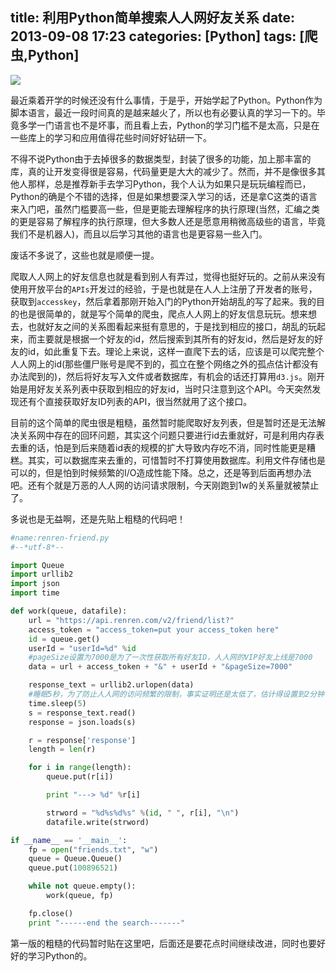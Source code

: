 title: 利用Python简单搜索人人网好友关系
date: 2013-09-08 17:23
categories: [Python]
tags: [爬虫,Python]
---

![](http://ww1.sinaimg.cn/large/7458d655gw1f8mfyjqy7xj20dw09uq4q.jpg)

最近乘着开学的时候还没有什么事情，于是乎，开始学起了Python。Python作为脚本语言，最近一段时间真的是越来越火了，所以也有必要认真的学习一下的。毕竟多学一门语言也不是坏事，而且看上去，Python的学习门槛不是太高，只是在一些库上的学习和应用值得花些时间好好钻研一下。

<!--more-->

不得不说Python由于去掉很多的数据类型，封装了很多的功能，加上那丰富的库，真的让开发变得很是容易，代码量更是大大的减少了。然而，并不是像很多其他人那样，总是推荐新手去学习Python，我个人认为如果只是玩玩编程而已，Python的确是个不错的选择，但是如果想要深入学习的话，还是拿C这类的语言来入门吧，虽然门槛要高一些，但是更能去理解程序的执行原理(当然，汇编之类的更是容易了解程序的执行原理，但大多数人还是愿意用稍微高级些的语言，毕竟我们不是机器人)，而且以后学习其他的语言也是更容易一些入门。

废话不多说了，这些也就是顺便一提。

爬取人人网上的好友信息也就是看到别人有弄过，觉得也挺好玩的。之前从来没有使用开放平台的`APIs`开发过的经验，于是也就是在人人上注册了开发者的账号，获取到`accesskey`，然后拿着那刚开始入门的Python开始胡乱的写了起来。我的目的也是很简单的，就是写个简单的爬虫，爬点人人网上的好友信息玩玩。想来想去，也就好友之间的关系图看起来挺有意思的，于是找到相应的接口，胡乱的玩起来，而主要就是根据一个好友的id，然后搜索到其所有的好友id，然后是好友的好友的id，如此重复下去。理论上来说，这样一直爬下去的话，应该是可以爬完整个人人网上的id(那些僵尸账号是爬不到的，孤立在整个网络之外的孤点估计都没有办法爬到的)，然后将好友写入文件或者数据库，有机会的话还打算用`d3.js`。刚开始是用好友关系列表中获取到相应的好友id，当时只注意到这个API。今天突然发现还有个直接获取好友ID列表的API，很当然就用了这个接口。

目前的这个简单的爬虫很是粗糙，虽然暂时能爬取好友列表，但是暂时还是无法解决关系网中存在的回环问题，其实这个问题只要进行id去重就好，可是利用内存表去重的话，怕是到后来随着id表的规模的扩大导致内存吃不消，同时性能更是糟糕。其实，可以数据库来去重的，可惜暂时不打算使用数据库。利用文件存储也是可以的，但是怕到时候频繁的I/O造成性能下降。总之，还是等到后面再想办法吧。还有个就是万恶的人人网的访问请求限制，今天刚跑到1w的关系量就被禁止了。

多说也是无益啊，还是先贴上粗糙的代码吧！

```python
#name:renren-friend.py
#--*utf-8*--

import Queue
import urllib2
import json
import time

def work(queue, datafile):
    url = "https://api.renren.com/v2/friend/list?"
    access_token = "access_token=put your access_token here"
    id = queue.get()
    userId = "userId=%d" %id
    #pageSize设置为7000是为了一次性获取所有好友ID，人人网的VIP好友上线是7000
    data = url + access_token + "&" + userId + "&pageSize=7000"

    response_text = urllib2.urlopen(data)
    #睡眠5秒，为了防止人人网的访问频繁的限制，事实证明还是太低了，估计得设置到2分钟
    time.sleep(5)
    s = response_text.read()
    response = json.loads(s)

    r = response['response']
    length = len(r)

    for i in range(length):
        queue.put(r[i])

        print "---> %d" %r[i]

        strword = "%d%s%d%s" %(id, " ", r[i], "\n")
        datafile.write(strword)

if __name__ == '__main__':
    fp = open("friends.txt", "w")
    queue = Queue.Queue()
    queue.put(100896521)

    while not queue.empty():
        work(queue, fp)

    fp.close()
    print "------end the search-------"
```

第一版的粗糙的代码暂时贴在这里吧，后面还是要花点时间继续改进，同时也要好好的学习Python的。
